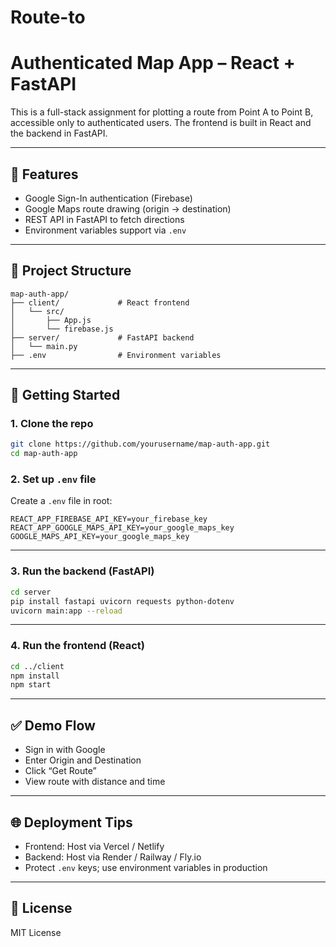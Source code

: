 # Route-to


# Authenticated Map App – React + FastAPI

This is a full-stack assignment for plotting a route from Point A to Point B, accessible only to authenticated users. The frontend is built in React and the backend in FastAPI.

---

## 🔧 Features

- Google Sign-In authentication (Firebase)
- Google Maps route drawing (origin → destination)
- REST API in FastAPI to fetch directions
- Environment variables support via `.env`

---

## 📁 Project Structure

```
map-auth-app/
├── client/             # React frontend
│   └── src/
│       ├── App.js
│       └── firebase.js
├── server/             # FastAPI backend
│   └── main.py
├── .env                # Environment variables
```

---

## 🚀 Getting Started

### 1. Clone the repo
```bash
git clone https://github.com/yourusername/map-auth-app.git
cd map-auth-app
```

### 2. Set up `.env` file
Create a `.env` file in root:

```
REACT_APP_FIREBASE_API_KEY=your_firebase_key
REACT_APP_GOOGLE_MAPS_API_KEY=your_google_maps_key
GOOGLE_MAPS_API_KEY=your_google_maps_key
```

---

### 3. Run the backend (FastAPI)
```bash
cd server
pip install fastapi uvicorn requests python-dotenv
uvicorn main:app --reload
```

---

### 4. Run the frontend (React)
```bash
cd ../client
npm install
npm start
```

---

## ✅ Demo Flow

- Sign in with Google
- Enter Origin and Destination
- Click “Get Route”
- View route with distance and time

---

## 🌐 Deployment Tips

- Frontend: Host via Vercel / Netlify
- Backend: Host via Render / Railway / Fly.io
- Protect `.env` keys; use environment variables in production

---

## 📄 License

MIT License
